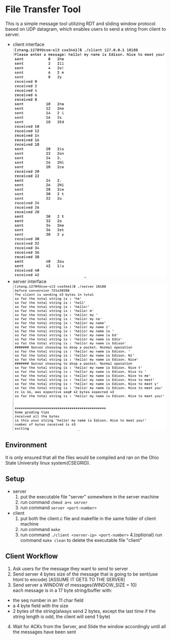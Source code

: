 # File Transfer Tool
This is a simple message tool utilizing RDT and sliding window protocol based on UDP datagram, which enables users to send a string from client to server.
- client interface
![client-interface](client-interface.png)
- server interface
![server-interface](server-interface.png)


## Environment
It is only ensured that all the files would be compiled and ran on the Ohio State University linux system(CSEGRID). 

## Setup
- server
  1. put the executable file "server" somewhere in the server machine
  2. run command `chmod a+x server`
  3. run command `server <port-number>`
- client
  1. put both the client.c file and makefile in the same folder of client machine
  2. run command `make`
  3. run command `./client <server-ip> <port-number>`
  4.(optional) run command `make clean` to delete the executable file "client"

## Client Workflow
1. Ask users for the message they want to send to server
2. Send server 4 bytes size of the message that is going to be sent(use htonl to encode) [ASSUME IT GETS TO THE SERVER]
3. Send server a WINDOW of messages(WINDOW_SIZE = 10)  
  each message is in a 17 byte string/buffer with:
  - the seq number in an 11 char field
  - a 4 byte field with the size
  - 2 bytes of the string(always send 2 bytes, except the last time if the string length is odd, the client will send 1 byte)
4. Wait for ACKs from the Server, and Slide the window accordingly until all the messages have been sent
